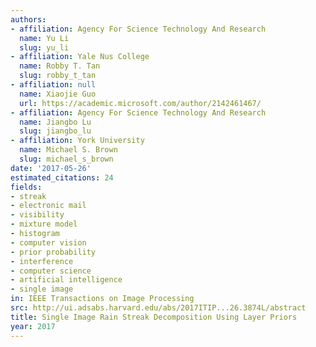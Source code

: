 ```yaml
---
authors:
- affiliation: Agency For Science Technology And Research
  name: Yu Li
  slug: yu_li
- affiliation: Yale Nus College
  name: Robby T. Tan
  slug: robby_t_tan
- affiliation: null
  name: Xiaojie Guo
  url: https://academic.microsoft.com/author/2142461467/
- affiliation: Agency For Science Technology And Research
  name: Jiangbo Lu
  slug: jiangbo_lu
- affiliation: York University
  name: Michael S. Brown
  slug: michael_s_brown
date: '2017-05-26'
estimated_citations: 24
fields:
- streak
- electronic mail
- visibility
- mixture model
- histogram
- computer vision
- prior probability
- interference
- computer science
- artificial intelligence
- single image
in: IEEE Transactions on Image Processing
src: http://ui.adsabs.harvard.edu/abs/2017ITIP...26.3874L/abstract
title: Single Image Rain Streak Decomposition Using Layer Priors
year: 2017
---
```

